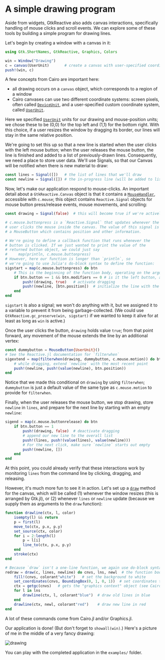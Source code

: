 # A simple drawing program

Aside from widgets, GtkReactive also adds canvas interactions,
specifically handling of mouse clicks and scroll events. We can
explore some of these tools by building a simple program for drawing
lines.

Let's begin by creating a window with a canvas in it:

```julia
using Gtk.ShortNames, GtkReactive, Graphics, Colors

win = Window("Drawing")
c = canvas(UserUnit)       # create a canvas with user-specified coordinates
push!(win, c)
```

A few concepts from Cairo are important here:

- all drawing occurs on a `canvas` object, which corresponds to a region of a window
- Cairo canvases can use two different coordinate systems: screen
  pixels, often called [`DeviceUnit`](@ref), and a user-specified
  custom coordinate system, called [`UserUnit`](@ref).

Here we specified [`UserUnit`](@ref) units for our drawing and
mouse-position units; we chose these to be (0,0) for the top left
and (1,1) for the bottom right. With this choice, if a user resizes
the window by dragging its border, our lines will stay in the same
relative position.

We're going to set this up so that a new line is started when the user
clicks with the left mouse button; when the user releases the mouse
button, the line is finished and added to a list of previously-drawn
lines. Consequently, we need a place to store user data. We'll use
Signals, so that our Canvas will be notified when there is new
material to draw:

```julia
const lines = Signal([])   # the list of lines that we'll draw
const newline = Signal([]) # the in-progress line (will be added to list above)
```

Now, let's make our application respond to mouse-clicks. An important
detail about a `GtkReactive.Canvas` object is that it contains a
[`MouseHandler`](@ref), accessible with `c.mouse`; this object
contains `Reactive.Signal` objects for mouse button press/release
events, mouse movements, and scrolling:

```julia
const drawing = Signal(false)  # this will become true if we're actively dragging

# c.mouse.buttonpress is a `Reactive.Signal` that updates whenever the
# user clicks the mouse inside the canvas. The value of this signal is
# a MouseButton which contains position and other information.

# We're going to define a callback function that runs whenever the
# button is clicked. If we just wanted to print the value of the
# returned button object, we could just say
#     map(println, c.mouse.buttonpress)
# However, here our function is longer than `println`, so
# we're going to use Julia's do-block syntax to define the function:
sigstart = map(c.mouse.buttonpress) do btn
    # This is the beginning of the function body, operating on the argument `btn`
    if btn.button == 1 && btn.modifiers == 0 # is it the left button, and no shift/ctrl/alt keys pressed?
        push!(drawing, true)   # activate dragging
        push!(newline, [btn.position])  # initialize the line with the current position
    end
end
```

`sigstart` is also a signal; we won't do anything with it, but we
assigned it to a variable to prevent it from being
garbage-collected. (We could use `GtkReactive.gc_preserve(win,
sigstart)` if we wanted to keep it alive for at least as long as `win`
is active.)

Once the user clicks the button, `drawing` holds value `true`; from
that point forward, any movement of the mouse extends the line by an
additional vertex:

```julia
const dummybutton = MouseButton{UserUnit}()
# See the Reactive.jl documentation for `filterwhen`
sigextend = map(filterwhen(drawing, dummybutton, c.mouse.motion)) do btn
    # while dragging, extend `newline` with the most recent point
    push!(newline, push!(value(newline), btn.position))
end
```

Notice that we made this conditional on `drawing` by using
`filterwhen`; `dummybutton` is just a default value of the same type
as `c.mouse.motion` to provide for `filterwhen`.

Finally, when the user releases the mouse button, we stop drawing, store
`newline` in `lines`, and prepare for the next line by starting with
an empty `newline`:

```julia
sigend = map(c.mouse.buttonrelease) do btn
    if btn.button == 1
        push!(drawing, false)  # deactivate dragging
        # append our new line to the overall list
        push!(lines, push!(value(lines), value(newline)))
        # For the next click, make sure `newline` starts out empty
        push!(newline, [])
    end
end
```

At this point, you could already verify that these interactions work
by monitoring `lines` from the command line by clicking, dragging, and
releasing.

However, it's much more fun to see it in action. Let's set up a
[`draw`](http://juliagraphics.github.io/Gtk.jl/latest/manual/canvas.html)
method for the canvas, which will be called (1) whenever the window
resizes (this is arranged by Gtk.jl), or (2) whenever `lines` or
`newline` update (because we supply them as arguments to the `draw`
function):

```julia
function drawline(ctx, l, color)
    isempty(l) && return
    p = first(l)
    move_to(ctx, p.x, p.y)
    set_source(ctx, color)
    for i = 2:length(l)
        p = l[i]
        line_to(ctx, p.x, p.y)
    end
    stroke(ctx)
end

# Because `draw` isn't a one-line function, we again use do-block syntax:
redraw = draw(c, lines, newline) do cnvs, lns, newl  # the function body takes 3 arguments
    fill!(cnvs, colorant"white")   # set the background to white
    set_coordinates(cnvs, BoundingBox(0, 1, 0, 1))  # set coordinates to 0..1 along each axis
    ctx = getgc(cnvs)   # gets the "graphics context" object (see Cairo/Gtk)
    for l in lns
        drawline(ctx, l, colorant"blue")  # draw old lines in blue
    end
    drawline(ctx, newl, colorant"red")    # draw new line in red
end
```

A lot of these commands come from Cairo.jl and/or Graphics.jl.

Our application is done! (But don't forget to `showall(win)`.) Here's a
picture of me in the middle of a very fancy drawing:

![drawing](assets/drawing.png)

You can play with the completed application in the `examples/` folder.
